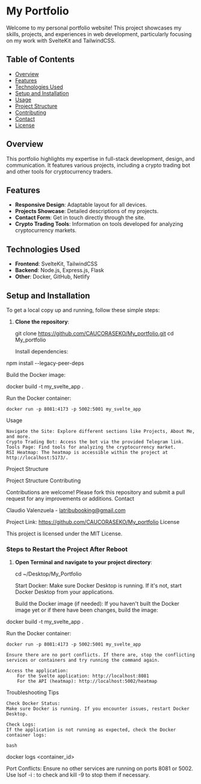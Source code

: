 # My Portfolio

Welcome to my personal portfolio website! This project showcases my skills, projects, and experiences in web development, particularly focusing on my work with SvelteKit and TailwindCSS.

## Table of Contents

- [Overview](#overview)
- [Features](#features)
- [Technologies Used](#technologies-used)
- [Setup and Installation](#setup-and-installation)
- [Usage](#usage)
- [Project Structure](#project-structure)
- [Contributing](#contributing)
- [Contact](#contact)
- [License](#license)

## Overview

This portfolio highlights my expertise in full-stack development, design, and communication. It features various projects, including a crypto trading bot and other tools for cryptocurrency traders.

## Features

- **Responsive Design**: Adaptable layout for all devices.
- **Projects Showcase**: Detailed descriptions of my projects.
- **Contact Form**: Get in touch directly through the site.
- **Crypto Trading Tools**: Information on tools developed for analyzing cryptocurrency markets.

## Technologies Used

- **Frontend**: SvelteKit, TailwindCSS
- **Backend**: Node.js, Express.js, Flask
- **Other**: Docker, GitHub, Netlify

## Setup and Installation

To get a local copy up and running, follow these simple steps:

1. **Clone the repository**:
   
   git clone https://github.com/CAUCORASEKO/My_portfolio.git
   cd My_portfolio

    Install dependencies:

 

npm install --legacy-peer-deps

Build the Docker image:



docker build -t my_svelte_app .

Run the Docker container:



    docker run -p 8081:4173 -p 5002:5001 my_svelte_app

Usage

    Navigate the Site: Explore different sections like Projects, About Me, and more.
    Crypto Trading Bot: Access the bot via the provided Telegram link.
    Tools Page: Find tools for analyzing the cryptocurrency market.
    RSI Heatmap: The heatmap is accessible within the project at http://localhost:5173/.

Project Structure

Project Structure
Contributing

Contributions are welcome! Please fork this repository and submit a pull request for any improvements or additions.
Contact

Claudio Valenzuela - latribubooking@gmail.com

Project Link: https://github.com/CAUCORASEKO/My_portfolio
License

This project is licensed under the MIT License.


### Steps to Restart the Project After Reboot

1. **Open Terminal and navigate to your project directory**:


   cd ~/Desktop/My_Portfolio

    Start Docker:
    Make sure Docker Desktop is running. If it's not, start Docker Desktop from your applications.

    Build the Docker image (if needed):
    If you haven't built the Docker image yet or if there have been changes, build the image:

  

docker build -t my_svelte_app .

Run the Docker container:


    docker run -p 8081:4173 -p 5002:5001 my_svelte_app

    Ensure there are no port conflicts. If there are, stop the conflicting services or containers and try running the command again.

    Access the application:
        For the Svelte application: http://localhost:8081
        For the API (heatmap): http://localhost:5002/heatmap

Troubleshooting Tips

    Check Docker Status:
    Make sure Docker is running. If you encounter issues, restart Docker Desktop.

    Check Logs:
    If the application is not running as expected, check the Docker container logs:

    bash

docker logs <container_id>

Port Conflicts:
Ensure no other services are running on ports 8081 or 5002. Use lsof -i :<port> to check and kill -9 <PID> to stop them if necessary.